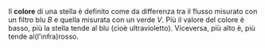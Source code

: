 Il **colore** di una stella è definito come da differenza tra il flusso misurato con un filtro blu $B$ e quella misurata con un verde $V$. Più il valore del colore è basso, più la stella tende al blu (cioè ultravioletto). Viceversa, più alto è, più tende al(l'infra)rosso.
